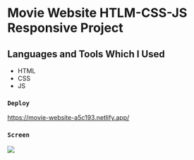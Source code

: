 # Movie Website HTLM-CSS-JS Responsive Project

## Languages and Tools Which I Used
- HTML
- CSS
- JS

### `Deploy`
https://movie-website-a5c193.netlify.app/

### `Screen`
![](screen.gif)